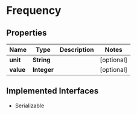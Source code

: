 

# Frequency


## Properties

| Name | Type | Description | Notes |
|------------ | ------------- | ------------- | -------------|
|**unit** | **String** |  |  [optional] |
|**value** | **Integer** |  |  [optional] |


## Implemented Interfaces

* Serializable


